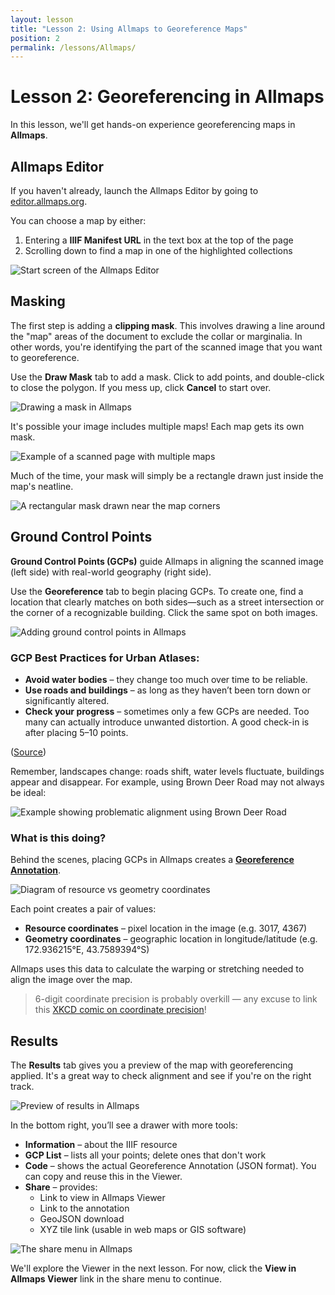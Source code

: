 ```yaml
---
layout: lesson
title: "Lesson 2: Using Allmaps to Georeference Maps"
position: 2
permalink: /lessons/Allmaps/
---
```


# Lesson 2: Georeferencing in Allmaps

In this lesson, we'll get hands-on experience georeferencing maps in **Allmaps**.

## Allmaps Editor

If you haven't already, launch the Allmaps Editor by going to [editor.allmaps.org](https://editor.allmaps.org).

You can choose a map by either:

1. Entering a **IIIF Manifest URL** in the text box at the top of the page
2. Scrolling down to find a map in one of the highlighted collections

![Start screen of the Allmaps Editor](assets/images/georef_nz1_start.png)

## Masking

The first step is adding a **clipping mask**. This involves drawing a line around the "map" areas of the document to exclude the collar or marginalia. In other words, you're identifying the part of the scanned image that you want to georeference.

Use the **Draw Mask** tab to add a mask. Click to add points, and double-click to close the polygon. If you mess up, click **Cancel** to start over.

![Drawing a mask in Allmaps](assets/images/georef_nz3_Mask.png)

It's possible your image includes multiple maps! Each map gets its own mask.

![Example of a scanned page with multiple maps](assets/images/greenpoint.jpg)

Much of the time, your mask will simply be a rectangle drawn just inside the map's neatline.

![A rectangular mask drawn near the map corners](assets/images/georef_nz4_MaskCorner.png)

## Ground Control Points

**Ground Control Points (GCPs)** guide Allmaps in aligning the scanned image (left side) with real-world geography (right side).

Use the **Georeference** tab to begin placing GCPs. To create one, find a location that clearly matches on both sides—such as a street intersection or the corner of a recognizable building. Click the same spot on both images.

![Adding ground control points in Allmaps](assets/images/georef_nz2_GCP.png)

### GCP Best Practices for Urban Atlases:

- **Avoid water bodies** – they change too much over time to be reliable.
- **Use roads and buildings** – as long as they haven’t been torn down or significantly altered.
- **Check your progress** – sometimes only a few GCPs are needed. Too many can actually introduce unwanted distortion. A good check-in is after placing 5–10 points.

([Source](https://cartinal.leventhalmap.org/guides/georeferencing-with-allmaps.html#best-practices-for-creating-gcps))

Remember, landscapes change: roads shift, water levels fluctuate, buildings appear and disappear. For example, using Brown Deer Road may not always be ideal:

![Example showing problematic alignment using Brown Deer Road](assets/images/MultiPage_BrownDeer.png)

### What is this doing?

Behind the scenes, placing GCPs in Allmaps creates a [**Georeference Annotation**](https://iiif.io/api/extension/georef/).

![Diagram of resource vs geometry coordinates](assets/images/georef_nz2_2.png)

Each point creates a pair of values:
- **Resource coordinates** – pixel location in the image (e.g. 3017, 4367)
- **Geometry coordinates** – geographic location in longitude/latitude (e.g. 172.936215°E, 43.7589394°S)

Allmaps uses this data to calculate the warping or stretching needed to align the image over the map.

> 6-digit coordinate precision is probably overkill — any excuse to link this [XKCD comic on coordinate precision](https://xkcd.com/2170)!

## Results

The **Results** tab gives you a preview of the map with georeferencing applied. It's a great way to check alignment and see if you're on the right track.

![Preview of results in Allmaps](assets/images/georef_nz5_result.png)

In the bottom right, you’ll see a drawer with more tools:

- **Information** – about the IIIF resource
- **GCP List** – lists all your points; delete ones that don't work
- **Code** – shows the actual Georeference Annotation (JSON format). You can copy and reuse this in the Viewer.
- **Share** – provides:
  - Link to view in Allmaps Viewer
  - Link to the annotation
  - GeoJSON download
  - XYZ tile link (usable in web maps or GIS software)

![The share menu in Allmaps](assets/images/georef_nz6_Share.png)

We'll explore the Viewer in the next lesson. For now, click the **View in Allmaps Viewer** link in the share menu to continue.

